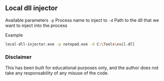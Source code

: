 ## Local dll injector
Available parameters
`-p` Process name to inject to
`-d` Path to the dll that we want to inject into the process

Example
```bash
local-dll-injector.exe -p notepad.exe -d C:\Tools\evil.dll
```

### Disclaimer
This has been built for educational purposes only, and the author does not take any responsability of any misuse of the code.
